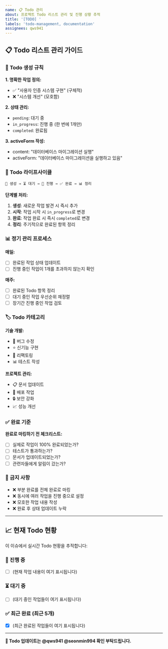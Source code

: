 ```yaml
---
name: 📋 Todo 관리
about: 프로젝트 Todo 리스트 관리 및 진행 상황 추적
title: '[TODO] '
labels: 'todo-management, documentation'
assignees: qws941
---
```


## 📋 Todo 리스트 관리 가이드

### 🎯 **Todo 생성 규칙**

**1. 명확한 작업 정의:**
- ✅ "사용자 인증 시스템 구현" (구체적)
- ❌ "시스템 개선" (모호함)

**2. 상태 관리:**
- `pending`: 대기 중 
- `in_progress`: 진행 중 (한 번에 1개만)
- `completed`: 완료됨

**3. activeForm 작성:**
- content: "데이터베이스 마이그레이션 실행"
- activeForm: "데이터베이스 마이그레이션을 실행하고 있음"

### 🔄 **Todo 라이프사이클**

```
📝 생성 → ⏳ 대기 → 🚀 진행 → ✅ 완료 → 📊 정리
```

**단계별 처리:**
1. **생성**: 새로운 작업 발견 시 즉시 추가
2. **시작**: 작업 시작 시 `in_progress`로 변경
3. **완료**: 작업 완료 시 즉시 `completed`로 변경
4. **정리**: 주기적으로 완료된 항목 정리

### 📊 **정기 관리 프로세스**

**매일:**
- [ ] 완료된 작업 상태 업데이트
- [ ] 진행 중인 작업이 1개를 초과하지 않는지 확인

**매주:**
- [ ] 완료된 Todo 항목 정리
- [ ] 대기 중인 작업 우선순위 재정렬
- [ ] 장기간 진행 중인 작업 검토

### 🏷️ **Todo 카테고리**

**기술 개발:**
- 🔧 버그 수정
- ⭐ 신기능 구현
- 🔄 리팩토링
- 📊 테스트 작성

**프로젝트 관리:**
- 📋 문서 업데이트
- 🚀 배포 작업
- 🔒 보안 강화
- 📈 성능 개선

### ✅ **완료 기준**

**완료로 마킹하기 전 체크리스트:**
- [ ] 실제로 작업이 100% 완료되었는가?
- [ ] 테스트가 통과하는가?
- [ ] 문서가 업데이트되었는가?
- [ ] 관련자들에게 알림이 갔는가?

### 🚫 **금지 사항**

- ❌ 부분 완료를 전체 완료로 마킹
- ❌ 동시에 여러 작업을 진행 중으로 설정  
- ❌ 모호한 작업 내용 작성
- ❌ 완료 후 상태 업데이트 누락

---

## 📈 **현재 Todo 현황**

이 이슈에서 실시간 Todo 현황을 추적합니다:

### 🚀 진행 중
- [ ] (현재 작업 내용이 여기 표시됩니다)

### ⏳ 대기 중  
- [ ] (대기 중인 작업들이 여기 표시됩니다)

### ✅ 최근 완료 (최근 5개)
- [x] (최근 완료된 작업들이 여기 표시됩니다)

---

**📝 Todo 업데이트는 @qws941 @seonmin994 확인 부탁드립니다.**